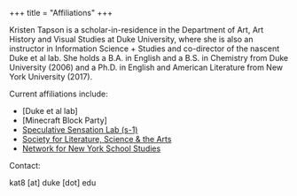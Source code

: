 +++
title = "Affiliations"
+++

Kristen Tapson is a scholar-in-residence in the Department of Art, Art History and Visual Studies at Duke University, where she is also an instructor in Information Science + Studies and co-director of the nascent Duke et al lab. She holds a B.A. in English and a B.S. in Chemistry from Duke University (2006) and a Ph.D. in English and American Literature from New York University (2017).

Current affiliations include:

* [Duke et al lab]
* [Minecraft Block Party]
* [Speculative Sensation Lab (s-1)](https://s-1lab.org/)
* [Society for Literature, Science & the Arts](https://litsciarts.org/)
* [Network for New York School Studies](https://www.nnyss.org/)

Contact:

kat8 [at] duke [dot] edu
